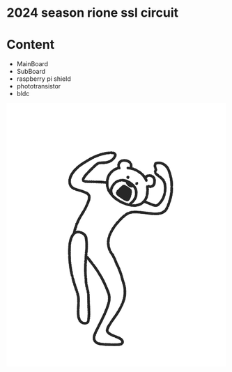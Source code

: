 # 2024 season rione ssl circuit
# Content
- MainBoard
- SubBoard
- raspberry pi shield
- phototransistor
- bldc

<img src="image/image1.gif" width="600">
